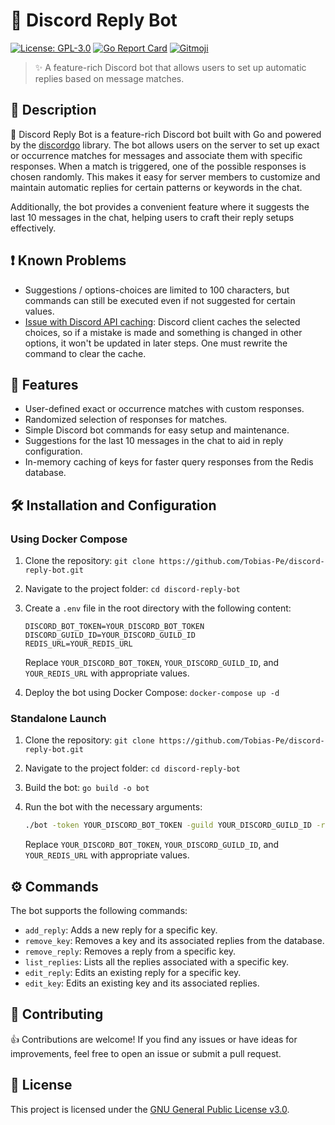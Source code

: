 # 🤖 Discord Reply Bot

[![License: GPL-3.0](https://img.shields.io/badge/License-GPL%203.0-blue.svg)](https://opensource.org/licenses/GPL-3.0)
[![Go Report Card](https://goreportcard.com/badge/github.com/Tobias-Pe/discord-reply-bot)](https://goreportcard.com/report/github.com/Tobias-Pe/discord-reply-bot)
[![Gitmoji](https://img.shields.io/badge/gitmoji-%20😜%20😍-FFDD67.svg)](https://gitmoji.dev)

> ✨ A feature-rich Discord bot that allows users to set up automatic replies based on message matches.

## 📝 Description

🤖 Discord Reply Bot is a feature-rich Discord bot built with Go and powered by the [discordgo](https://github.com/bwmarrin/discordgo) library. The bot allows users on the server to set up exact or occurrence matches for messages and associate them with specific responses. When a match is triggered, one of the possible responses is chosen randomly. This makes it easy for server members to customize and maintain automatic replies for certain patterns or keywords in the chat.

Additionally, the bot provides a convenient feature where it suggests the last 10 messages in the chat, helping users to craft their reply setups effectively.

## ❗ Known Problems

- Suggestions / options-choices are limited to 100 characters, but commands can still be executed even if not suggested for certain values.
- [Issue with Discord API caching](https://github.com/discord/discord-api-docs/discussions/5121): Discord client caches the selected choices, so if a mistake is made and something is changed in other options, it won't be updated in later steps. One must rewrite the command to clear the cache.

## 🚀 Features

- User-defined exact or occurrence matches with custom responses.
- Randomized selection of responses for matches.
- Simple Discord bot commands for easy setup and maintenance.
- Suggestions for the last 10 messages in the chat to aid in reply configuration.
- In-memory caching of keys for faster query responses from the Redis database.

## 🛠️ Installation and Configuration

### Using Docker Compose

1. Clone the repository: `git clone https://github.com/Tobias-Pe/discord-reply-bot.git`
2. Navigate to the project folder: `cd discord-reply-bot`
3. Create a `.env` file in the root directory with the following content:

    ```
    DISCORD_BOT_TOKEN=YOUR_DISCORD_BOT_TOKEN
    DISCORD_GUILD_ID=YOUR_DISCORD_GUILD_ID
    REDIS_URL=YOUR_REDIS_URL
    ```
    Replace `YOUR_DISCORD_BOT_TOKEN`, `YOUR_DISCORD_GUILD_ID`, and `YOUR_REDIS_URL` with appropriate values.

4. Deploy the bot using Docker Compose: `docker-compose up -d`

### Standalone Launch

1. Clone the repository: `git clone https://github.com/Tobias-Pe/discord-reply-bot.git`
2. Navigate to the project folder: `cd discord-reply-bot`
3. Build the bot: `go build -o bot`
4. Run the bot with the necessary arguments:

    ```bash
    ./bot -token YOUR_DISCORD_BOT_TOKEN -guild YOUR_DISCORD_GUILD_ID -redis YOUR_REDIS_URL
    ```
    
    Replace `YOUR_DISCORD_BOT_TOKEN`, `YOUR_DISCORD_GUILD_ID`, and `YOUR_REDIS_URL` with appropriate values.

## ⚙️ Commands

The bot supports the following commands:

- `add_reply`: Adds a new reply for a specific key.
- `remove_key`: Removes a key and its associated replies from the database.
- `remove_reply`: Removes a reply from a specific key.
- `list_replies`: Lists all the replies associated with a specific key.
- `edit_reply`: Edits an existing reply for a specific key.
- `edit_key`: Edits an existing key and its associated replies.

## 🤝 Contributing

👍 Contributions are welcome! If you find any issues or have ideas for improvements, feel free to open an issue or submit a pull request.

## 📄 License

This project is licensed under the [GNU General Public License v3.0](LICENSE).

